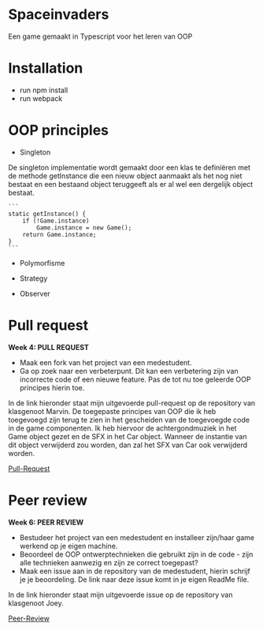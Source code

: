 # Spaceinvaders

Een game gemaakt in Typescript voor het leren van OOP

# Installation
- run npm install 
- run webpack

# OOP principles

* Singleton 

De singleton implementatie wordt gemaakt door een klas te definiëren met de methode getInstance die een nieuw object aanmaakt als het nog niet bestaat en een bestaand object teruggeeft als er al wel een dergelijk object bestaat.

    ```
    static getInstance() {
        if (!Game.instance)
            Game.instance = new Game();
        return Game.instance;
    }
    ```

* Polymorfisme

* Strategy

* Observer 



# Pull request

__Week 4: PULL REQUEST__
* Maak een fork van het project van een medestudent.
* Ga op zoek naar een verbeterpunt. Dit kan een verbetering zijn van
incorrecte code of een nieuwe feature. Pas de tot nu toe geleerde OOP
principes hierin toe.

In de link hieronder staat mijn uitgevoerde pull-request op de repository van klasgenoot Marvin. De toegepaste principes van OOP die ik heb toegevoegd zijn terug te zien in het gescheiden van de toegevoegde code in de game componenten. Ik heb hiervoor de achtergondmuziek in het Game object gezet en de SFX in het Car object. Wanneer de instantie van dit object verwijderd zou worden, dan zal het SFX van Car ook verwijderd worden.

[Pull-Request](https://github.com/dafkas/typescript-game/pull/2)

# Peer review

__Week 6: PEER REVIEW__
* Bestudeer het project van een medestudent en installeer zijn/haar game
werkend op je eigen machine.
* Beoordeel de OOP ontwerptechnieken die gebruikt zijn in de code - zijn
alle technieken aanwezig en zijn ze correct toegepast?
* Maak een issue aan in de repository van de medestudent, hierin schrijf je
je beoordeling. De link naar deze issue komt in je eigen ReadMe file.

In de link hieronder staat mijn uitgevoerde issue op de repository van klasgenoot Joey. 

[Peer-Review](https://github.com/joey-school/Neverest/issues/1)
